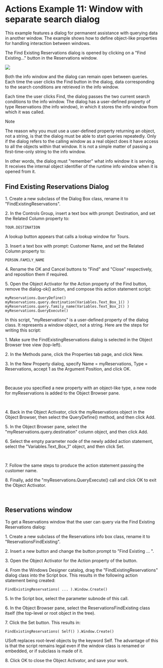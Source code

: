 # Actions Example 11: Window with separate search dialog

This example features a dialog for permanent assistance with querying data in another window. The example shows how to define object-like properties for handling interaction between windows.

The Find Existing Reservations dialog is opened by clicking on a "Find Existing..." button in the Reservations window.

![](/api/Desktop%20UIs/Scripting%20in%20USoft%20Windows%20Designer/assets/5cbdfe31-6ee1-43d3-8954-93e93ccb7ad2.jpg)

Both the info window and the dialog can remain open between queries. Each time the user clicks the Find button in the dialog, data corresponding to the search conditions are retrieved in the info window.

Each time the user clicks Find, the dialog passes the two current search conditions to the info window. The dialog has a user-defined property of type Reservations (the info window), in which it stores the info window from which it was called.

> [!NOTE]
> The reason why you must use a user-defined property returning an object, not a string, is that the dialog must be able to start queries repeatedly. Only if the dialog refers to the calling window as a real object does it have access to all the objects within that window. It is not a simple matter of passing a first-time-only string to the info window.

In other words, the dialog must "remember" what info window it is serving. It receives the internal object identifier of the runtime info window when it is opened from it.

## Find Existing Reservations Dialog

1. Create a new subclass of the Dialog Box class, rename it to "FindExistingReservations".

2. In the Controls Group, insert a text box with prompt: Destination, and set the Related Column property to:

```
TOUR.DESTINATION
```

A lookup button appears that calls a lookup window for Tours.

3. Insert a text box with prompt: Customer Name, and set the Related Column property to:

```
PERSON.FAMILY_NAME
```

4. Rename the OK and Cancel buttons to "Find" and "Close" respectively, and reposition them if required.

5. Open the Object Activator for the Action property of the Find button, remove the dialog-ok() action, and compose this action statement script:

```
myReservations.QueryDefine()
myReservations.query.destination(Variables.Text_Box_1() )
myReservations.query.family_name(Variables.Text_Box_2() )
myReservations.QueryExecute()

```

In this script, "myReservations" is a user-defined property of the dialog class. It represents a window object, not a string. Here are the steps for writing this script:

1. Make sure the FindExistingReservations dialog is selected in the Object Browser tree view (top-left).

2. In the Methods pane, click the Properties tab page, and click New.

3. In the New Property dialog, specify Name = myReservations, Type = Reservations, accept 1 as the Argument Position, and click OK.

 

Because you specified a new property with an object-like type, a new node for myReservations is added to the Object Browser pane.

 

4. Back in the Object Activator, click the myReservations object in the Object Browser, then select the QueryDefine() method, and then click Add.

5. In the Object Browser pane, select the "myReservations.query.destination" column object, and then click Add.

6. Select the empty parameter node of the newly added action statement, select the "Variables.Text_Box_1" object, and then click Set.

 

7. Follow the same steps to produce the action statement passing the customer name.

8. Finally, add the "myReservations.QueryExecute() call and click OK to exit the Object Activator.

 

## Reservations window

To get a Reservations window that the user can query via the Find Existing Reservations dialog:

1. Create a new subclass of the Reservations info box class, rename it to "ReservationsFindExisting".

2. Insert a new button and change the button prompt to "Find Existing ... ".

3. Open the Object Activator for the Action property of the button.

4. From the Windows Designer catalog, drag the "FindExistingReservations" dialog class into the Script box. This results in the following action statement being created:

```
FindExistingReservations( ... ).Window.Create()
```

5. In the Script box, select the parameter subnode of this call.

6. In the Object Browser pane, select the ReservationsFindExisting class itself (the top-level or root object in the tree).

7. Click the Set button. This results in:

```
FindExistingReservations( Self() ).Window.Create()
```

USoft replaces root-level objects by the keyword Self. The advantage of this is that the script remains legal even if the window class is renamed or embedded, or if subclass is made of it.

8. Click OK to close the Object Activator, and save your work.